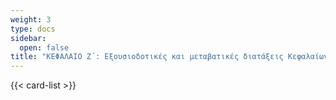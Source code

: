 ```yaml
---
weight: 3
type: docs
sidebar:
  open: false
title: "ΚΕΦΑΛΑΙΟ Ζ΄: Εξουσιοδοτικές και μεταβατικές διατάξεις Κεφαλαίων Δ΄, Ε΄ και ΣΤ΄"
---
```


{{< card-list >}}
